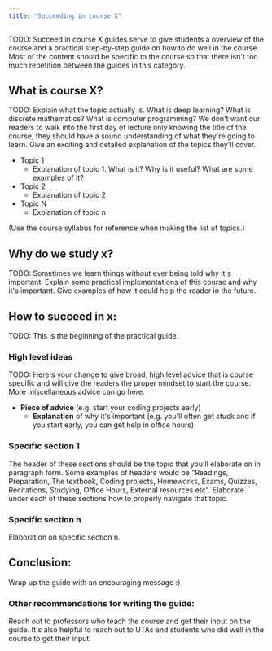 ```yaml
---
title: "Succeeding in course X"
---
```


TODO: Succeed in course X guides serve to give students a overview of the course and a practical step-by-step guide on how to do well in the course. Most of the content should be specific to the course so that there isn't too much repetition between the guides in this category.

## **What is course X?**
TODO: Explain what the topic actually is. What is deep learning? What is discrete mathematics? What is computer programming? We don't want our readers to walk into the first day of lecture only knowing the title of the course, they should have a sound understanding of what they're going to learn. Give an exciting and detailed explanation of the topics they'll cover.
- Topic 1
  - Explanation of topic 1. What is it? Why is it useful? What are some examples of it?
- Topic 2
  - Explanation of topic 2  
- Topic N
  - Explanation of topic n  

(Use the course syllabus for reference when making the list of topics.)
 
## **Why do we study x?** 
TODO: Sometimes we learn things without ever being told why it's important. Explain some practical implementations of this course and why it's important. Give examples of how it could help the reader in the future. 

## **How to succeed in x:** 
TODO: This is the beginning of the practical guide. 

### **High level ideas**
TODO: Here's your change to give broad, high level advice that is course specific and will give the readers the proper mindset to start the course. More miscellaneous advice can go here. 
- **Piece of advice** (e.g. start your coding projects early)
  - **Explanation** of why it's important (e.g. you'll often get stuck and if you start early, you can get help in office hours)

### **Specific section 1**
The header of these sections should be the topic that you'll elaborate on in paragraph form. Some examples of headers would be "Readings, Preparation, The textbook, Coding projects, Homeworks, Exams, Quizzes, Recitations, Studying, Office Hours, External resources etc". Elaborate under each of these sections how to properly navigate that topic.

### **Specific section n**  
Elaboration on specific section n.  

## **Conclusion:**
Wrap up the guide with an encouraging message :)

### **Other recommendations for writing the guide:** 
Reach out to professors who teach the course and get their input on the guide. It's also helpful to reach out to UTAs and students who did well in the course to get their input.
